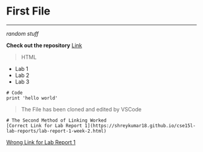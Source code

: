 # First File
***
*random stuff*

**Check out the repository** [Link](https://shreykumar18.github.io/cse15l-lab-reports/)

> HTML

* Lab 1
* Lab 2
* Lab 3

```
# Code
print 'hello world'
```

> The File has been cloned and edited by VSCode


```
# The Second Method of Linking Worked
[Correct Link for Lab Report 1](https://shreykumar18.github.io/cse15l-lab-reports/lab-report-1-week-2.html)
```
[Wrong Link for Lab Report 1](lab-report-1-week-2.html) 
